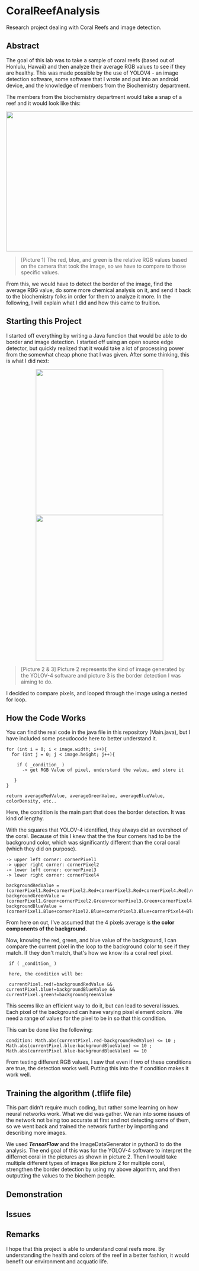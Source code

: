 # CoralReefAnalysis
Research project dealing with Coral Reefs and image detection.

## Abstract

The goal of this lab was to take a sample of coral reefs (based out of Honlulu, Hawaii) and then analyze their average RGB values to see if they are healthy. This was made possible by the use of YOLOV4 - an image detection software, some software that I wrote and put into an android device, and the knowledge of members from the Biochemistry department. 

The members from the biochemistry department would take a snap of a reef and it would look like this: 

<p align="center">
  <img 
    width="544"
    height="378"
    src="https://github.com/akhilvreddy/CoralReefAnalysis/blob/main/Mcap41.jpg"
  >
</p>

> [Picture 1] The red, blue, and green is the relative RGB values based on the camera that took the image, so we have to compare to those specific values. 

From this, we would have to detect the border of the image, find the average RBG value, do some more chemical analysis on it, and send it back to the biochemistry folks in order for them to analyze it more. In the following, I will explain what I did and how this came to fruition. 

## Starting this Project

I started off everything by writing a Java function that would be able to do border and image detection. I started off using an open source edge detector, but quickly realized that it would take a lot of processing power from the somewhat cheap phone that I was given. After some thinking, this is what I did next: 


<p align="center">
  <img 
    width="344"
    height="394"
    src="https://github.com/akhilvreddy/CoralReefAnalysis/blob/main/reefpic3.jpg"
  >
  <img 
    width="344"
    height="394"
    src="https://github.com/akhilvreddy/CoralReefAnalysis/blob/main/reefpic2.jpg"
  >
</p>

> [Picture 2 & 3] Picture 2 represents the kind of image generated by the YOLOV-4 software and picture 3 is the border detection I was aiming to do. 

I decided to compare pixels, and looped through the image using a nested for loop.

## How the Code Works
You can find the real code in the java file in this repository (Main.java), but I have included some pseudocode here to better understand it. 

```
for (int i = 0; i < image.width; i++){
  for (int j = 0; j < image.height; j++){
   
    if ( _condition_ )
      -> get RGB Value of pixel, understand the value, and store it
      
   }
}

return averageRedValue, averageGreenValue, averageBlueValue, colorDensity, etc..
```

Here, the condition is the main part that does the border detection. It was kind of lengthy. 

With the squares that YOLOV-4 identified, they always did an overshoot of the coral. Because of this I knew that the the four corners had to be the background color, which was significantly different than the coral coral (which they did on purpose). 

```
-> upper left corner: cornerPixel1
-> upper right corner: cornerPixel2
-> lower left corner: cornerPixel3
-> lower right corner: cornerPixel4

backgroundRedValue = (cornerPixel1.Red+cornerPixel2.Red+cornerPixel3.Red+cornerPixel4.Red)/4
backgroundGreenValue = (cornerPixel1.Green+cornerPixel2.Green+cornerPixel3.Green+cornerPixel4.Green)/4
backgroundBlueValue = (cornerPixel1.Blue+cornerPixel2.Blue+cornerPixel3.Blue+cornerPixel4+Blue)/4
```
From here on out, I've assumed that the 4 pixels average is ****the color components of the background****.

Now, knowing the red, green, and blue value of the background, I can compare the current pixel in the loop to the background color to see if they match. If they don't match, that's how we know its a coral reef pixel. 

```
 if ( _condition_ )
 
 here, the condition will be: 
 
 currentPixel.red!=backgroundRedValue && currentPixel.blue!=backgroundBlueValue && currentPixel.green!=backgroundgreenValue
```
This seems like an efficient way to do it, but can lead to several issues. Each pixel of the background can have varying pixel element colors. We need a range of values for the pixel to be in so that this condition. 

This can be done like the following: 

```
condition: Math.abs(currentPixel.red-backgroundRedValue) <= 10 ; Math.abs(currentPixel.blue-backgroundBlueValue) <= 10 ; Math.abs(currentPixel.blue-backgroundBlueValue) <= 10
```
From testing different RGB values, I saw that even if two of these conditions are true, the detection works well. Putting this into the if condition makes it work well. 

## Training the algorithm (.tflife file)
This part didn't require much coding, but rather some learning on how neural networks work. What we did was gather. 
We ran into some issues of the network not being too accurate at first and not detecting some of them, so we went back and trained the network further by importing and describing more images.

We used _**TensorFlow**_ and the ImageDataGenerator in python3 to do the analysis. The end goal of this was for the YOLOV-4 software to interpret the differnet coral in the pictures as shown in picture 2. Then I would take multiple different types of images like picture 2 for multiple coral, strengthen the border detection by using my above algorithm, and then outputting the values to the biochem people. 

## Demonstration

## Issues 

## Remarks 
I hope that this project is able to understand coral reefs more. By understanding the health and colors of the reef in a better fashion, it would benefit our environment and acquatic life. 
